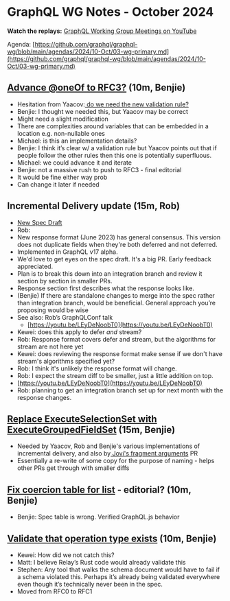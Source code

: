 # GraphQL WG Notes - October 2024

**Watch the replays:**
[GraphQL Working Group Meetings on YouTube](https://www.youtube.com/playlist?list=PLP1igyLx8foH30_sDnEZnxV_8pYW3SDtb)

Agenda:
[https://github.com/graphql/graphql-wg/blob/main/agendas/2024/10-Oct/03-wg-primary.md](https://github.com/graphql/graphql-wg/blob/main/agendas/2024/10-Oct/03-wg-primary.md)

## [Advance @oneOf to RFC3?](https://github.com/graphql/graphql-spec/pull/825) (10m, Benjie)

- Hesitation from
  Yaacov:[ do we need the new validation rule?](https://github.com/benjie/graphql-spec/pull/1)
- Benjie: I thought we needed this, but Yaacov may be correct
- Might need a slight modification
- There are complexities around variables that can be embedded in a location
  e.g. non-nullable ones
- Michael: is this an implementation details?
- Benjie: I think it’s clear w/ a validation rule but Yaacov points out that if
  people follow the other rules then this one is potentially superfluous.
- Michael: we could advance it and iterate
- Benjie: not a massive rush to push to RFC3 - final editorial
- It would be fine either way prob
- Can change it later if needed

## Incremental Delivery update (15m, Rob)

- [New Spec Draft](https://github.com/graphql/graphql-spec/pull/1110)
- Rob:
- New response format (June 2023) has general consensus. This version does not
  duplicate fields when they're both deferred and not deferred.
- Implemented in GraphQL v17 alpha.
- We'd love to get eyes on the spec draft. It's a big PR. Early feedback
  appreciated.
- Plan is to break this down into an integration branch and review it section by
  section in smaller PRs.
- Response section first describes what the response looks like.
- (Benjie) If there are standalone changes to merge into the spec rather than
  integration branch, would be beneficial. General approach you’re proposing
  would be wise
- See also: Rob’s GraphQLConf talk
  - [https://youtu.be/LEyDeNoobT0](https://youtu.be/LEyDeNoobT0)
- Kewei: does this apply to defer _and_ stream?
- Rob: Response format covers defer and stream, but the algorithms for stream
  are not here yet
- Kewei: does reviewing the response format make sense if we don't have stream's
  algorithms specified yet?
- Rob: I think it's unlikely the response format will change.
- Rob: I expect the stream diff to be smaller, just a little addition on top.
- [https://youtu.be/LEyDeNoobT0](https://youtu.be/LEyDeNoobT0)
- Rob: planning to get an integration branch set up for next month with the
  response changes.

## [Replace ExecuteSelectionSet with ExecuteGroupedFieldSet](https://github.com/graphql/graphql-spec/pull/1039) (15m, Benjie)

- Needed by Yaacov, Rob and Benjie's various implementations of incremental
  delivery, and also
  by[ Jovi's fragment arguments](https://github.com/graphql/graphql-spec/pull/1081#issuecomment-2329504269)
  PR
- Essentially a re-write of some copy for the purpose of naming - helps other
  PRs get through with smaller diffs

## [Fix coercion table for list](https://github.com/graphql/graphql-spec/pull/1057/files) - editorial? (10m, Benjie)

- Benjie: Spec table is wrong. Verified GraphQL.js behavior

## [Validate that operation type exists](https://github.com/graphql/graphql-spec/pull/1098) (10m, Benjie)

- Kewei: How did we not catch this?
- Matt: I believe Relay’s Rust code would already validate this
- Stephen: Any tool that walks the schema document would have to fail if a
  schema violated this. Perhaps it’s already being validated everywhere even
  though it’s technically never been in the spec.
- Moved from RFC0 to RFC1
